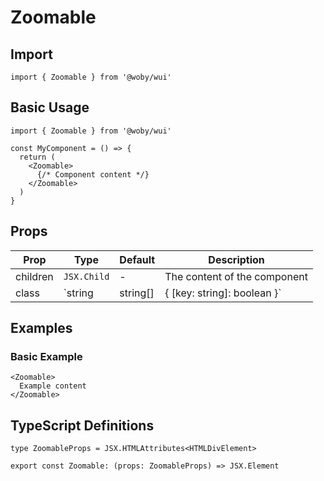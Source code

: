 # Zoomable

## Import

```tsx
import { Zoomable } from '@woby/wui'
```

## Basic Usage

```tsx
import { Zoomable } from '@woby/wui'

const MyComponent = () => {
  return (
    <Zoomable>
      {/* Component content */}
    </Zoomable>
  )
}
```

## Props

| Prop | Type | Default | Description |
|------|------|---------|-------------|
| children | `JSX.Child` | - | The content of the component |
| class | `string | string[] | { [key: string]: boolean }` | - | Additional CSS classes to apply |

## Examples

### Basic Example

```tsx
<Zoomable>
  Example content
</Zoomable>
```

## TypeScript Definitions

```tsx
type ZoomableProps = JSX.HTMLAttributes<HTMLDivElement>

export const Zoomable: (props: ZoomableProps) => JSX.Element
```

